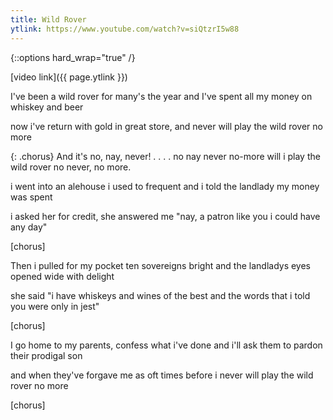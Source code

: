 ```yaml
---
title: Wild Rover
ytlink: https://www.youtube.com/watch?v=siQtzrI5w88
---
```


{::options hard_wrap="true" /}

[video link]({{ page.ytlink }})


I've been a wild rover for many's the year
and I've spent all my money on whiskey and beer

now i've return with gold in great store,
and never will play the wild rover no more

{: .chorus}
And it's no, nay, never! . . . .
no nay never no-more
will i play the wild rover
no never, no more.

i went into an alehouse i used to frequent
and i told the landlady my money was spent

i asked her for credit, she answered me "nay,
a patron like you i could have any day"

[chorus]

Then i pulled for my pocket ten sovereigns bright
and the landladys eyes opened wide with delight

she said "i have whiskeys and wines of the best
and the words that i told you were only in jest"

[chorus]

I go home to my parents, confess what i've done
and i'll ask them to pardon their prodigal son

and when they've forgave me as oft times before
i never will play the wild rover no more

[chorus]
